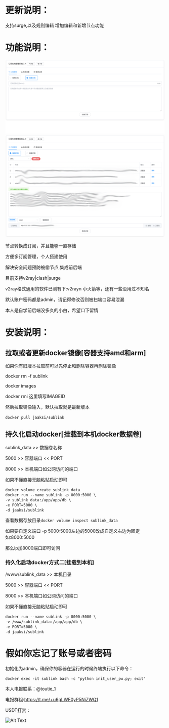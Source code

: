 # 更新说明：
支持surge,以及规则编辑
增加编辑和新增节点功能

# 功能说明：
![Alt Text](readme/1.png)
![Alt Text](readme/2.png)

节点转换成订阅，并且能够一直存储

方便多订阅管理，个人搭建使用

解决安全问题预防被偷节点,集成前后端

目前支持v2ray|clash|surge

v2ray格式通用的软件已测有下:v2rayn 小火箭等，还有一些没用过不知名

默认账户密码都是admin，请记得修改否则被扫端口容易泄漏

本人是自学前后端没多久的小白，希望口下留情

# 安装说明：

## 拉取或者更新docker镜像[容器支持amd和arm]

如果你有旧版本拉取前可以先停止和删除容器再删除镜像

docker rm -f sublink

docker images

docker rmi 这里填写IMAGEID

然后拉取镜像输入，默认拉取就是最新版本

```docker pull jaaksi/sublink```

## 持久化启动docker[挂载到本机docker数据卷]

sublink_data >> 数据卷名称

5000 >> 容器端口 << PORT

8000 >> 本机端口如公网访问的端口

如果不懂直接无脑粘贴启动即可
```
docker volume create sublink_data
docker run --name sublink -p 8000:5000 \
-v sublink_data:/app/app/db \
-e PORT=5000 \
-d jaaksi/sublink
```

查看数据存放目录```docker volume inspect sublink_data```

如果要自定义端口 -p 5000:5000左边的5000改成自定义右边为固定如:8000:5000

那么ip加8000端口即可访问

### 持久化启动docker方式二[挂载到本机]

/www/sublink_data >> 本机目录

5000 >> 容器端口 << PORT

8000 >> 本机端口如公网访问的端口

如果不懂直接无脑粘贴启动即可

```
docker run --name sublink -p 8000:5000 \
-v /www/sublink_data:/app/app/db \
-e PORT=5000 \
-d jaaksi/sublink 
```
# 假如你忘记了账号或者密码

初始化为admin，确保你的容器在运行的时候终端执行以下命令：

    docker exec -it sublink bash -c "python init_user_pw.py; exit"

本人电报联系：@toutie_1

电报群组:https://t.me/+u6gLWF0yP5NiZWQ1

USDT打赏：

![Alt Text](readme/img.png)

